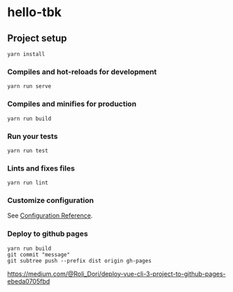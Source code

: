 # hello-tbk

## Project setup
```
yarn install
```

### Compiles and hot-reloads for development
```
yarn run serve
```

### Compiles and minifies for production
```
yarn run build
```

### Run your tests
```
yarn run test
```

### Lints and fixes files
```
yarn run lint
```

### Customize configuration
See [Configuration Reference](https://cli.vuejs.org/config/).

### Deploy to github pages
```
yarn run build
git commit "message"
git subtree push --prefix dist origin gh-pages
```
https://medium.com/@Roli_Dori/deploy-vue-cli-3-project-to-github-pages-ebeda0705fbd
